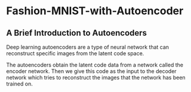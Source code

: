 # Fashion-MNIST-with-Autoencoder

## A Brief Introduction to Autoencoders

Deep learning autoencoders are a type of neural network that can reconstruct specific images from the latent code space.

The autoencoders obtain the latent code data from a network called the encoder network. Then we give this code as the input to the decoder network which tries to reconstruct the images that the network has been trained on.
